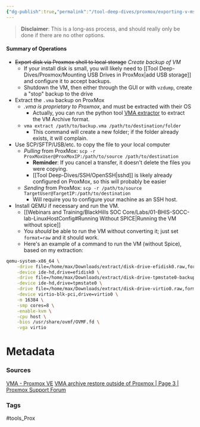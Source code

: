 ```yaml
---
{"dg-publish":true,"permalink":"/tool-deep-dives/proxmox/exporting-v-ms-to-run-with-qemu/","tags":["VM"],"updated":"2025-05-27T09:27:52.127-07:00"}
---
```


> **Disclaimer**: This is a long-ass process, and should really only be done if there are no other options. 

#### Summary of Operations
- ~~Export disk via Proxmox shell to local storage~~ *Create backup of VM*
	- If your install disk is small, you will likely need to [[Tool Deep-Dives/Proxmox/Mounting USB Drives in ProxMox\|add USB storage]] and configure it to accept backups.
	- Shutdown the VM, then either through the GUI or with `vzdump`, create a "stop" backup to the drive
- Extract the `.vma` backup on ProxMox
	- *.vma is proprietary to Proxmox*, and must be extracted with their OS
		- Actually, you can run the python tool [VMA extractor](https://github.com/jancc/vma-extractor) to extract the VM Archive format.
	- `vma extract /path/to/backup.vma /path/to/destination/folder`
		- This command will create a new folder; if the folder already exists, it will complain.
- Use SCP/SFTP/USB/etc. to copy the file to your local computer
	- *Pulling* from ProxMox: `scp -r ProxMoxUser@ProxMoxIP:/path/to/source /path/to/destination`
		- **Reminder**: If you cancel a transfer, it doesn't delete the files you were copying.
		- [[Tool Deep-Dives/SSH/OpenSSH\|sshd]] is likely already configured on ProxMox, so this will probably be easier
	- *Sending* from ProxMox: `scp -r /path/to/source TargetUser@TargetIP:/path/to/destination`
		- Will require you to configure your machine as an SSH host.
- Install QEMU if necessary and run the VM.
	- [[Webinars and Training/BlackHills SOC Core/Labs/01-BHIS-SOCC-lab-LinuxHostConfig#Running Without SPICE\|Running the VM without spice]]
	- You *should* be able to run the VM without converting it; just set `format=raw` and it should work.
	- Here's an example of a command to run the VM (without Spice), based on my extraction:

```bash
qemu-system-x86_64 \
    -drive file=/home/max/Downloads/extract/disk-drive-efidisk0.raw,format=raw,if=none,id=efidisk0 \
    -device ide-hd,drive=efidisk0 \
    -drive file=/home/max/Downloads/extract/disk-drive-tpmstate0-backup.raw,format=raw,if=none,id=tpmstate0 \
    -device ide-hd,drive=tpmstate0 \
    -drive file=/home/max/Downloads/extract/disk-drive-virtio0.raw,format=raw,if=none,id=virtio0 \
    -device virtio-blk-pci,drive=virtio0 \
    -m 16384 \
    -smp cores=8 \
    -enable-kvm \
    -cpu host \
    -bios /usr/share/ovmf/OVMF.fd \
    -vga virtio
```

# Metadata

### Sources
[VMA - Proxmox VE](https://pve.proxmox.com/wiki/VMA)
[VMA archive restore outside of Proxmox | Page 3 | Proxmox Support Forum](https://forum.proxmox.com/threads/vma-archive-restore-outside-of-proxmox.14226/post-443929)
### Tags
#tools_Prox 
